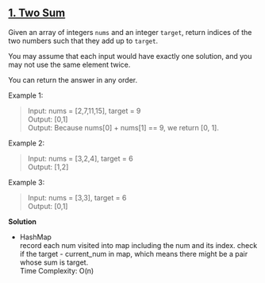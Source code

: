 ## [1. Two Sum](https://leetcode.com/problems/two-sum/)  
Given an array of integers `nums` and an integer `target`, return indices of the two numbers such that they add up to `target`.

You may assume that each input would have exactly one solution, and you may not use the same element twice.

You can return the answer in any order.

Example 1:
>Input: nums = [2,7,11,15], target = 9  
Output: [0,1]  
Output: Because nums[0] + nums[1] == 9, we return [0, 1].  

Example 2:
>Input: nums = [3,2,4], target = 6  
Output: [1,2]  

Example 3:
>Input: nums = [3,3], target = 6  
Output: [0,1]  

**Solution**
* HashMap  
    record each num visited into map including the num and its index. 
    check if the target - current_num in map, which means there might be a pair whose sum is target.  
    Time Complexity: O(n)